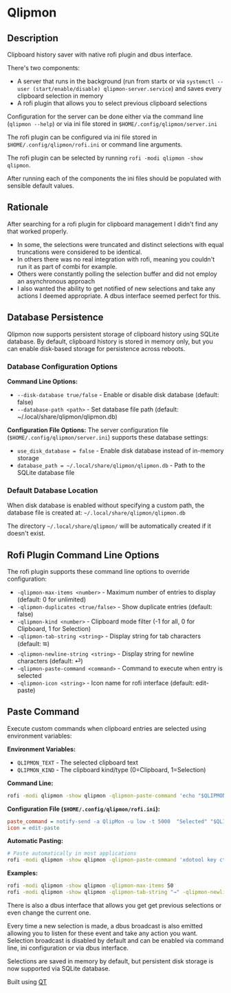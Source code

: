 # Qlipmon

## Description

Clipboard history saver with native rofi plugin and dbus interface.

There's two components:

* A server that runs in the background (run from startx or via `systemctl --user (start/enable/disable) qlipmon-server.service`) and saves every clipboard selection in memory
* A rofi plugin that allows you to select previous clipboard selections

Configuration for the server can be done either via the command line (`qlipmon --help`) or via ini file stored in `$HOME/.config/qlipmon/server.ini`

The rofi plugin can be configured via ini file stored in `$HOME/.config/qlipmon/rofi.ini` or command line arguments.

The rofi plugin can be selected by running `rofi -modi qlipmon -show qlipmon`.

After running each of the components the ini files should be populated with sensible default values.

## Rationale

After searching for a rofi plugin for clipboard management I didn't find any that worked properly.

* In some, the selections were truncated and distinct selections with equal truncations were considered to be identical.
* In others there was no real integration with rofi, meaning you couldn't run it as part of combi for example.
* Others were constantly polling the selection buffer and did not employ an asynchronous approach
* I also wanted the ability to get notified of new selections and take any actions I deemed appropriate. A dbus interface seemed perfect for this.

## Database Persistence

Qlipmon now supports persistent storage of clipboard history using SQLite database. By default, clipboard history is stored in memory only, but you can enable disk-based storage for persistence across reboots.

### Database Configuration Options

**Command Line Options:**

* `--disk-database true/false` - Enable or disable disk database (default: false)
* `--database-path <path>` - Set database file path (default: ~/.local/share/qlipmon/qlipmon.db)

**Configuration File Options:**
The server configuration file (`$HOME/.config/qlipmon/server.ini`) supports these database settings:

* `use_disk_database = false` - Enable disk database instead of in-memory storage
* `database_path = ~/.local/share/qlipmon/qlipmon.db` - Path to the SQLite database file

### Default Database Location

When disk database is enabled without specifying a custom path, the database file is created at:
`~/.local/share/qlipmon/qlipmon.db`

The directory `~/.local/share/qlipmon/` will be automatically created if it doesn't exist.

## Rofi Plugin Command Line Options

The rofi plugin supports these command line options to override configuration:

* `-qlipmon-max-items <number>` - Maximum number of entries to display (default: 0 for unlimited)
* `-qlipmon-duplicates <true/false>` - Show duplicate entries (default: false)
* `-qlipmon-kind <number>` - Clipboard mode filter (-1 for all, 0 for Clipboard, 1 for Selection)
* `-qlipmon-tab-string <string>` - Display string for tab characters (default: ⭾)
* `-qlipmon-newline-string <string>` - Display string for newline characters (default: ⏎)
* `-qlipmon-paste-command <command>` - Command to execute when entry is selected
* `-qlipmon-icon <string>` - Icon name for rofi interface (default: edit-paste)

## Paste Command

Execute custom commands when clipboard entries are selected using environment variables:

**Environment Variables:**

* `QLIPMON_TEXT` - The selected clipboard text
* `QLIPMON_KIND` - The clipboard kind/type (0=Clipboard, 1=Selection)

**Command Line:**

```bash
rofi -modi qlipmon -show qlipmon -qlipmon-paste-command 'echo "$QLIPMON_TEXT"'
```

**Configuration File (`$HOME/.config/qlipmon/rofi.ini`):**

```ini
paste_command = notify-send -a QlipMon -u low -t 5000  "Selected" "$QLIPMON_TEXT"
icon = edit-paste
```

**Automatic Pasting:**

```bash
# Paste automatically in most applications
rofi -modi qlipmon -show qlipmon -qlipmon-paste-command 'xdotool key ctrl+V'
```

**Examples:**

```bash
rofi -modi qlipmon -show qlipmon -qlipmon-max-items 50
rofi -modi qlipmon -show qlipmon -qlipmon-tab-string "→" -qlipmon-newline-string "¶"
```

There is also a dbus interface that allows you get get previous selections or even change the current one.

Every time a new selection is made, a dbus broadcast is also emitted allowing you to listen for these event and take any action you want.
Selection broadcast is disabled by default and can be enabled via command line, ini configuration or via dbus interface.

Selections are saved in memory by default, but persistent disk storage is now supported via SQLite database.

Built using [QT](https://qt.io)
